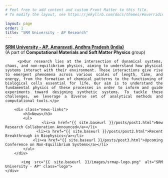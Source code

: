 ```yaml
---
# Feel free to add content and custom Front Matter to this file.
# To modify the layout, see https://jekyllrb.com/docs/themes/#overriding-theme-defaults

layout: page
order: 1
title: "SRM University - AP Research"
---
```


<html lang="en">
<head>
    <meta charset="UTF-8">
    <meta name="viewport" content="width=device-width, initial-scale=0.5">
    <title>{{ page.title }}</title>
    <style>
        .content {
            text-align: justify;
            position: relative;
        }
        .logo {
            position: absolute;
            left: 10px; /* Slightly shifts the logo left */
            top: -10px; /* Slightly shifts the logo up */
            width: 150px; /* Adjust logo size */
        }
        .news-links {
            margin-top: 20px;
        }
    </style>
</head>
<body>
    <div class="content">
        <p><strong><a href="https://srmap.edu.in/">SRM University - AP, Amaravati, Andhra Pradesh (India)</a></strong><br>
        (A part of <strong>Computational Materials and Soft Matter Physics</strong> group)</p>

        <p>Our research lies at the intersection of dynamical systems, chaos, and non-equilibrium physics, aiming to understand how physical systems interact with their environment. These interactions give rise to emergent phenomena across various scales of length, time, and energy, from the formation of chemical patterns to the functioning of biological cells essential for life. Our aim is to understand the fundamental physics of these processes in order to inform and guide experiments toward designing synthetic systems. To tackle these challenges, we leverage a diverse set of analytical methods and computational tools.</p>

        <div class="news-links">
            <h3>News</h3>
            <ul>
                <li><a href="{{ site.baseurl }}/posts/post1.html">New Research Collaboration Announced</a></li>
                <li><a href="{{ site.baseurl }}/posts/post2.html">Recent Breakthrough in Biophysics</a></li>
                <li><a href="{{ site.baseurl }}/posts/post3.html">Upcoming Conference on Non-Equilibrium Systems</a></li>
            </ul>
        </div>

        <img src="{{ site.baseurl }}/images/srmap-logo.png" alt="SRM University - AP" class="logo">
    </div>
</body>
</html>




